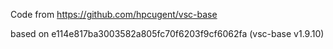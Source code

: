 Code from https://github.com/hpcugent/vsc-base

based on e114e817ba3003582a805fc70f6203f9cf6062fa (vsc-base v1.9.10)
